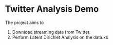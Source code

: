 # Twitter Analysis Demo

The project aims to 
1. Download streaming data from Twitter.
2. Perform Latent Dirichlet Analysis on the data.xs